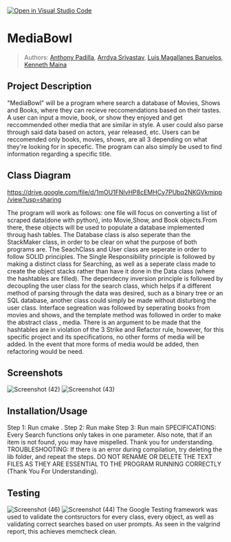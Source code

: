 [![Open in Visual Studio Code](https://classroom.github.com/assets/open-in-vscode-c66648af7eb3fe8bc4f294546bfd86ef473780cde1dea487d3c4ff354943c9ae.svg)](https://classroom.github.com/online_ide?assignment_repo_id=9932804&assignment_repo_type=AssignmentRepo)
 
# MediaBowl
 
 > Authors: [Anthony Padilla](https://github.com/ohmanimblind), [Arrdya Srivastav](https://github.com/arrdyas),  [Luis Magallanes Banuelos](https://github.com/Luiy15), [Kenneth Maina](https://github.com/k-main)


## Project Description

 
 "MediaBowl" will be a program where search a database of Movies, Shows and Books, where they can recieve reccomendations based on their tastes. A user can input a movie, book, or show they enjoyed and get reccommended other media that are similar in style. A user could also parse through said data based on actors, year released, etc. Users can be reccomended only books, movies, shows, are all 3 depending on what they're looking for in specefic. The program can also simply be used to find information regarding a specific title.


## Class Diagram
https://drive.google.com/file/d/1mOU1FNlvHP8cEMHCy7PUbq2NKGVkmipp/view?usp=sharing
 
 The program will work as follows: one file will focus on converting a list of scraped data(done with python), into Movie,Show, and Book objects.From there, these objects will be used to populate a database implemented throug hash tables. The Database class is also seperate than the StackMaker class, in order to be clear on what the purpose of both programs are. The SeachClass and User class are seperate in order to follow SOLID principles. The Single Responsibility principle is followed by making a distinct class for Searching, as well as a seperate class made to create the object stacks rather than have it done in the Data class (where the hashtables are filled). The dependecny inversion principle is followed by decoupling the user class for the search class, which helps if a different method of parsing through the data was desired, such as a binary tree or an SQL database, another class could simply be made without disturbing the user class. Interface segreation was followed by seperating books from movies and shows, and the template method was followed in order to make the abstract class , media. There is an argument to be made that the hashtables are in violation of the 3 Strike and Refactor rule, however, for this specific project and its specifications, no other forms of media will be added. In the event that more forms of media would be added, then refactoring would be need.
 
 
 ## Screenshots
 ![Screenshot (42)](https://user-images.githubusercontent.com/122424470/225461223-cfb3f14a-8969-468d-ad37-da6f0695e36b.png)
 ![Screenshot (43)](https://user-images.githubusercontent.com/122424470/225461290-f048d807-fd37-4a40-aab6-6456db6535bf.png)

 ## Installation/Usage
 Step 1: Run cmake .
 Step 2: Run make
 Step 3: Run main
 SPECIFICATIONS: Every Search functions only takes in one parameter. Also note, that if an item is not found, you may have mispelled. Thank you for understanding.
 TROUBLESHOOTING: If there is an error during compilation, try deleting the lib folder, and repeat the steps.
 DO NOT RENAME OR DELETE THE TEXT FILES AS THEY ARE  ESSENTIAL TO THE PROGRAM RUNNING CORRECTLY (Thank You For Understanding).
 ## Testing
 ![Screenshot (46)](https://user-images.githubusercontent.com/122424470/225460477-674024a7-c0cd-4dad-aa7e-220dbfe77444.png)
 ![Screenshot (44)](https://user-images.githubusercontent.com/122424470/225460775-2076afff-1b69-487d-ae37-33924c5ecdeb.png)
The Google Testing framework was used to validate the contsructors for every class, every object, as well as validating correct searches based on user prompts. As seen in the valgrind report, this achieves memcheck clean.
 
